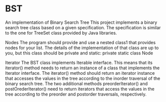 # BST
An implementation of Binary Search Tree
This project implements a binary search tree class based on a given specification. The specification is similar to the one for
TreeSet class provided by Java libraries.

Nodes
The program should provide and use a nested class1
that provides nodes for your list. The details of the implementation of that class are
up to you, but this class should be private and static:
private static class Node <E>
  
Iterator
The BST<E> class implements Iterable<E> interface. This means that its iterator() method needs to return an instance of
a class that implements the Iterator<E> interface. The iterator() method should return an iterator instance that accesses the
values in the tree according to the inorder traversal of the binary search tree. The two additional methods preorderIterator() and
postOrederIterator() need to return iterators that access the values in the tree according to the preorder and postorder traversals,
respectively.
